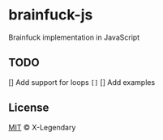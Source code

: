 # brainfuck-js
Brainfuck implementation in JavaScript

## TODO
[] Add support for loops `[]`
[] Add examples

## License
[MIT](https://github.com/X-Legendary/brainfuck-js/blob/main/LICENSE) © X-Legendary